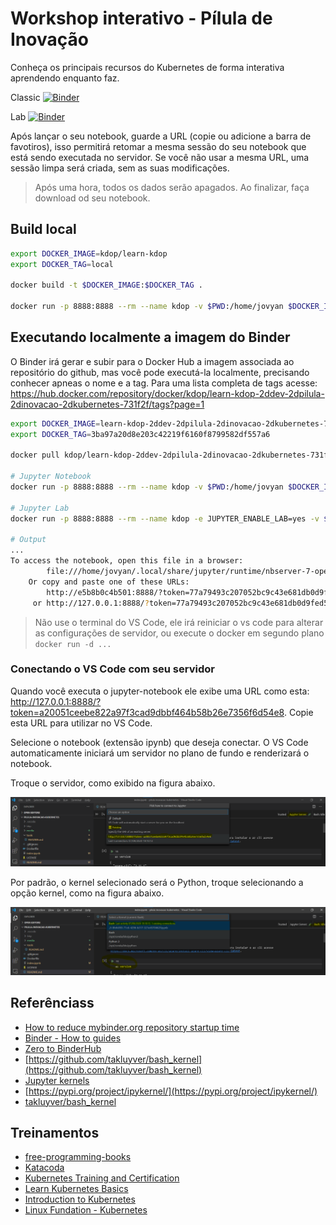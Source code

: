 # Workshop interativo - Pílula de Inovação

Conheça os principais recursos do Kubernetes de forma interativa aprendendo enquanto faz.

Classic
[![Binder](http://binder.kdop.net/badge_logo.svg)](http://binder.kdop.net/v2/gh/kdop-dev/pilula-inovacao-kubernetes.git/master?filepath=index.ipynb)

Lab
[![Binder](http://binder.kdop.net/badge_logo.svg)](http://binder.kdop.net/v2/gh/kdop-dev/pilula-inovacao-kubernetes.git/master?urlpath=lab)

Após lançar o seu notebook, guarde a URL (copie ou adicione a barra de favotiros), isso permitirá retomar a mesma sessão do seu notebook que está sendo executada no servidor. Se você não usar a mesma URL, uma sessão limpa será criada, sem as suas modificações.

> Após uma hora, todos os dados serão apagados. Ao finalizar, faça download od seu notebook.

## Build local

```bash
export DOCKER_IMAGE=kdop/learn-kdop
export DOCKER_TAG=local

docker build -t $DOCKER_IMAGE:$DOCKER_TAG .

docker run -p 8888:8888 --rm --name kdop -v $PWD:/home/jovyan $DOCKER_IMAGE:$DOCKER_TAG
```

## Executando localmente a imagem do Binder

O Binder irá gerar e subir para o Docker Hub a imagem associada ao repositório do github, mas você pode executá-la localmente, precisando conhecer apneas o nome e a tag. Para uma lista completa de tags acesse: <https://hub.docker.com/repository/docker/kdop/learn-kdop-2ddev-2dpilula-2dinovacao-2dkubernetes-731f2f/tags?page=1>

```bash
export DOCKER_IMAGE=learn-kdop-2ddev-2dpilula-2dinovacao-2dkubernetes-731f2f
export DOCKER_TAG=3ba97a20d8e203c42219f6160f8799582df557a6

docker pull kdop/learn-kdop-2ddev-2dpilula-2dinovacao-2dkubernetes-731f2f:$DOCKER_TAG

# Jupyter Notebook
docker run -p 8888:8888 --rm --name kdop -v $PWD:/home/jovyan $DOCKER_IMAGE:$DOCKER_TAG

# Jupyter Lab
docker run -p 8888:8888 --rm --name kdop -e JUPYTER_ENABLE_LAB=yes -v $PWD:/home/jovyan kdop/$DOCKER_IMAGE:$DOCKER_TAG

# Output
...
To access the notebook, open this file in a browser:
        file:///home/jovyan/.local/share/jupyter/runtime/nbserver-7-open.html
    Or copy and paste one of these URLs:
        http://e5b8b0c4b501:8888/?token=77a79493c207052bc9c43e681db0d9fed586a9db096f41b7
     or http://127.0.0.1:8888/?token=77a79493c207052bc9c43e681db0d9fed586a9db096f41b7
```

> Não use o terminal do VS Code, ele irá reiniciar o vs code para alterar as configurações de servidor, ou execute o docker em segundo plano `docker run -d ...`

### Conectando o VS Code com seu servidor

Quando você executa o jupyter-notebook ele exibe uma URL como esta: <http://127.0.0.1:8888/?token=a20051ceebe822a97f3cad9dbbf464b58b26e7356f6d54e8>. Copie esta URL para utilizar no VS Code.

Selecione o notebook (extensão ipynb) que deseja conectar. O VS Code automaticamente iniciará um servidor no plano de fundo e renderizará o notebook.

Troque o servidor, como exibido na figura abaixo.

![jupyter-server](media/code-jupyter-server.png)

Por padrão, o kernel selecionado será o Python, troque selecionando a opção kernel, como na figura abaixo.

![jupyter-kernel](media/code-jupyter-kernel.png)

## Referênciass

* [How to reduce mybinder.org repository startup time](https://discourse.jupyter.org/t/how-to-reduce-mybinder-org-repository-startup-time/4956)
* [Binder - How to guides](https://mybinder.readthedocs.io/en/latest/howto/index.html)
* [Zero to BinderHub](https://binderhub.readthedocs.io/en/latest/zero-to-binderhub/setup-binderhub.html)
* [https://github.com/takluyver/bash_kernel](https://github.com/takluyver/bash_kernel)
* [Jupyter kernels](https://github.com/jupyter/jupyter/wiki/Jupyter-kernels)
* [https://pypi.org/project/ipykernel/](https://pypi.org/project/ipykernel/)
* [takluyver/bash_kernel](https://github.com/takluyver/bash_kernel)

## Treinamentos

* [free-programming-books](https://github.com/EbookFoundation/free-programming-books/blob/master/free-programming-books.md)
* [Katacoda](https://www.katacoda.com/)
* [Kubernetes Training and Certification](https://kubernetes.io/training/)
* [Learn Kubernetes Basics](https://kubernetes.io/docs/tutorials/kubernetes-basics/)
* [Introduction to Kubernetes](https://www.edx.org/course/introduction-to-kubernetes)
* [Linux Fundation - Kubernetes](https://training.linuxfoundation.org/training/course-catalog/?_sft_technology=kubernetes)
